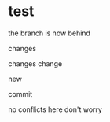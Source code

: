 # test

the branch is now behind

changes

changes
change

new

commit

no conflicts here don't worry
